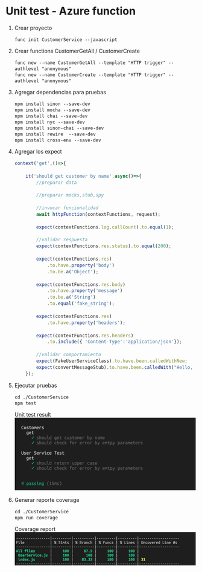 # Unit test - Azure function

1. Crear proyecto 
    ```script
    func init CustomerService --javascript
    ```

1. Crear functions CustomerGetAll / CustomerCreate
    ```script
    func new --name CustomerGetAll --template "HTTP trigger" --authlevel "anonymous"
    func new --name CustomerCreate --template "HTTP trigger" --authlevel "anonymous"
    ```

1. Agregar dependencias para pruebas
    ```script
    npm install sinon --save-dev 
    npm install mocha --save-dev
    npm install chai --save-dev
    npm install nyc --save-dev 
    npm install sinon-chai --save-dev
    npm install rewire  --save-dev 
    npm install cross-env --save-dev 
    ```

1. Agregar los expect
    ```javascript
    context('get',()=>{

        it('should get customer by name',async()=>{
            //preparar data

            //preparar mocks,stub,spy

            //invocar funcionalidad
            await httpFunction(contextFunctions, request);

            expect(contextFunctions.log.callCount).to.equal(1);

            //validar respuesta
            expect(contextFunctions.res.status).to.equal(200);

            expect(contextFunctions.res)
                .to.have.property('body')
                .to.be.a('Object');

            expect(contextFunctions.res.body)
                .to.have.property('message')
                .to.be.a('String')
                .to.equal('fake_string');
            
            expect(contextFunctions.res)
                .to.have.property('headers');

            expect(contextFunctions.res.headers)
                .to.include({ 'Content-Type':'application/json'});

            //validar comportamiento
            expect(FakeUserServiceClass).to.have.been.calledWithNew;
            expect(convertMessageStub).to.have.been.calledWith("Hello, Bill.")
        });
    ```

1. Ejecutar pruebas
    ```script
    cd ./CustomerService
    npm test
    ```
    Unit test result
    ![Unit test result](CustomerService/media/test.png) 
    
1. Generar reporte coverage
    ```script
    cd ./CustomerService
    npm run coverage
    ```
    Coverage report
    ![Coverage report](CustomerService/media/coverage.png)